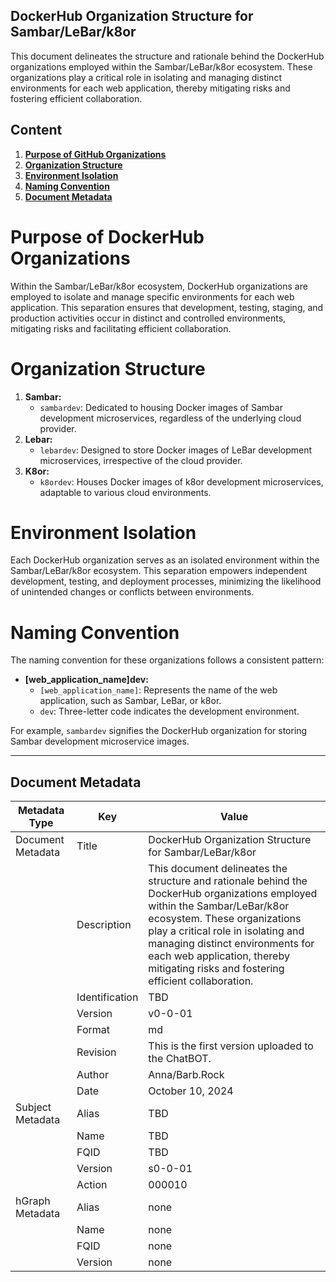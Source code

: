 ## DockerHub Organization Structure for Sambar/LeBar/k8or

This document delineates the structure and rationale behind the DockerHub organizations employed within the Sambar/LeBar/k8or ecosystem. These organizations play a critical role in isolating and managing distinct environments for each web application, thereby mitigating risks and fostering efficient collaboration.

## Content

1. **[Purpose of GitHub Organizations](#Purpose-of-GitHub-Organizations)**
2. **[Organization Structure](#Organization-Structure)**
3. **[Environment Isolation](#Environment-Isolation)**
4. **[Naming Convention](#Naming-Convention)**
5. **[Document Metadata](#Document-Metadata)**

<h1 id="Purpose-of-DockerHub-Organizations">Purpose of DockerHub Organizations</h1>

Within the Sambar/LeBar/k8or ecosystem, DockerHub organizations are employed to isolate and manage specific environments for each web application. This separation ensures that development, testing, staging, and production activities occur in distinct and controlled environments, mitigating risks and facilitating efficient collaboration.

<h1 id="Organization-Structure">Organization Structure</h1>

1. **Sambar:**
   * `sambardev`: Dedicated to housing Docker images of Sambar development microservices, regardless of the underlying cloud provider.
2. **Lebar:**
   * `lebardev`: Designed to store Docker images of LeBar development microservices, irrespective of the cloud provider.
3. **K8or:**
   * `k8ordev`: Houses Docker images of k8or development microservices, adaptable to various cloud environments.

<h1 id="Environment-Isolation">Environment Isolation</h1>

Each DockerHub organization serves as an isolated environment within the Sambar/LeBar/k8or ecosystem. This separation empowers independent development, testing, and deployment processes, minimizing the likelihood of unintended changes or conflicts between environments.

<h1 id="Naming-Convention">Naming Convention</h1>

The naming convention for these organizations follows a consistent pattern:

* **[web_application_name]dev:**
  * `[web_application_name]`: Represents the name of the web application, such as Sambar, LeBar, or k8or.
  * `dev`: Three-letter code indicates the development environment.

For example, `sambardev` signifies the DockerHub organization for storing Sambar development microservice images.

---

<h2 id="Document-Metadata">Document Metadata</h2>

| Metadata Type | Key | Value |
|---|---|---|
| Document Metadata | Title | DockerHub Organization Structure for Sambar/LeBar/k8or |
| | Description | This document delineates the structure and rationale behind the DockerHub organizations employed within the Sambar/LeBar/k8or ecosystem. These organizations play a critical role in isolating and managing distinct environments for each web application, thereby mitigating risks and fostering efficient collaboration. |
| | Identification | TBD | |
| | Version | v0-0-01 | |
| | Format | md | |
| | Revision | This is the first version uploaded to the ChatBOT. |
| | Author | Anna/Barb.Rock |
| | Date | October 10, 2024 |
| Subject Metadata | Alias | TBD |
| |  Name | TBD |
| |  FQID | TBD |
| |  Version | s0-0-01 |
| |  Action | 000010 |
| hGraph Metadata | Alias | none |
| |  Name | none |
| |  FQID | none |
| |  Version | none |